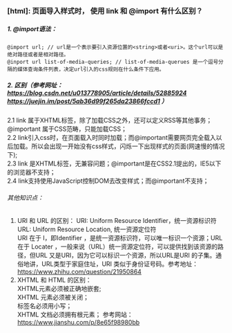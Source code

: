 ### [html]: 页面导入样式时， 使用 link 和 @import 有什么区别？    
##### 1. @import语法：  
```  
@import url; // url是一个表示要引入资源位置的<string>或者<uri>。这个url可以是绝对路径或者是相对路径。
@inport url list-of-media-queries; // list-of-media-querues 是一个逗号分隔的媒体查询条件列表，决定url引入的css规则在什么条件下应用。
```  
##### 2. 区别（参考网址：https://blog.csdn.net/u013778905/article/details/52885924 https://juejin.im/post/5ab36d99f265da23866fccd1 ）  
2.1  link 属于XHTML标签，除了加载CSS之外，还可以定义RSS等其他事务；@important 属于CSS范畴，只能加载CSS；  
2.2 link引入css时，在页面载入时同时加载；而@important需要网页完全载入以后加载。所以会出现一开始没有css样式，闪烁一下出现样式的页面(网速慢的情况下);  
2.3 link 是XHTML标签，无兼容问题；@important是在CSS2.1提出的，IE5以下的浏览器不支持；  
2.4 link支持使用JavaScript控制DOM去改变样式；而@important不支持；
  
###### 其他知识点：  
1. URI 和 URL 的区别：
URI: Uniform Resource Identifier，统一资源标识符  
URL: Uniform Resource Location, 统一资源定位符  
URI 在于 I，即Identifier ，是统一资源标识符，可以唯一标识一个资源；URL 在于 Locater ，一般来说（URL）统一资源定位符，可以提供找到该资源的路径，但URL 又是URI，因为它可以标识一个资源，所以URL是URI 的子集。通俗地讲，URL类型于家庭住址，URI 类似于身份证号码。参考地址：https://www.zhihu.com/question/21950864  
2. XHTML 和 HTML 的区别：  
XHTML元素必须被正确地嵌套;  
XHTML 元素必须被关闭；  
标签名必须用小写；  
XHTML 文档必须拥有根元素；
参考网站： https://www.jianshu.com/p/8e65f98980bb
